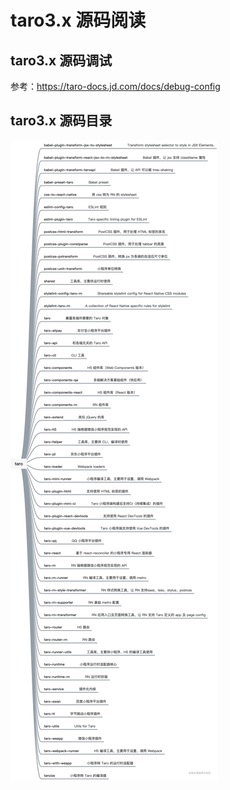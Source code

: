 # taro3.x 源码阅读



## taro3.x 源码调试

参考：https://taro-docs.jd.com/docs/debug-config



## taro3.x 源码目录

![](./imgs/img1.png)
